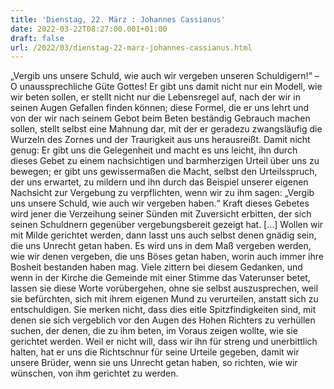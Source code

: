 ```yaml
---
title: 'Dienstag, 22. März : Johannes Cassianus'
date: 2022-03-22T08:27:00.001+01:00
draft: false
url: /2022/03/dienstag-22-marz-johannes-cassianus.html
---
```


„Vergib uns unsere Schuld, wie auch wir vergeben unseren Schuldigern!“ – O unaussprechliche Güte Gottes! Er gibt uns damit nicht nur ein Modell, wie wir beten sollen, er stellt nicht nur die Lebensregel auf, nach der wir in seinen Augen Gefallen finden können; diese Formel, die er uns lehrt und von der wir nach seinem Gebot beim Beten beständig Gebrauch machen sollen, stellt selbst eine Mahnung dar, mit der er geradezu zwangsläufig die Wurzeln des Zornes und der Traurigkeit aus uns herausreißt. Damit nicht genug: Er gibt uns die Gelegenheit und macht es uns leicht, ihn durch dieses Gebet zu einem nachsichtigen und barmherzigen Urteil über uns zu bewegen; er gibt uns gewissermaßen die Macht, selbst den Urteilsspruch, der uns erwartet, zu mildern und ihn durch das Beispiel unserer eigenen Nachsicht zur Vergebung zu verpflichten, wenn wir zu ihm sagen: „Vergib uns unsere Schuld, wie auch wir vergeben haben.“ Kraft dieses Gebetes wird jener die Verzeihung seiner Sünden mit Zuversicht erbitten, der sich seinen Schuldnern gegenüber vergebungsbereit gezeigt hat. \[…\] Wollen wir mit Milde gerichtet werden, dann lasst uns auch selbst denen gnädig sein, die uns Unrecht getan haben. Es wird uns in dem Maß vergeben werden, wie wir denen vergeben, die uns Böses getan haben, worin auch immer ihre Bosheit bestanden haben mag. Viele zittern bei diesem Gedanken, und wenn in der Kirche die Gemeinde mit einer Stimme das Vaterunser betet, lassen sie diese Worte vorübergehen, ohne sie selbst auszusprechen, weil sie befürchten, sich mit ihrem eigenen Mund zu verurteilen, anstatt sich zu entschuldigen. Sie merken nicht, dass dies eitle Spitzfindigkeiten sind, mit denen sie sich vergeblich vor den Augen des Hohen Richters zu verhüllen suchen, der denen, die zu ihm beten, im Voraus zeigen wollte, wie sie gerichtet werden. Weil er nicht will, dass wir ihn für streng und unerbittlich halten, hat er uns die Richtschnur für seine Urteile gegeben, damit wir unsere Brüder, wenn sie uns Unrecht getan haben, so richten, wie wir wünschen, von ihm gerichtet zu werden.